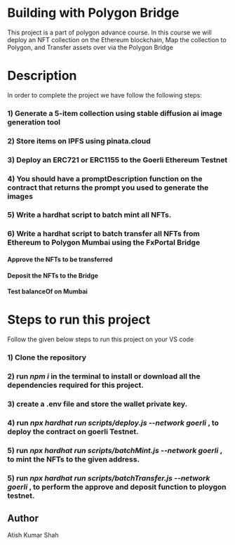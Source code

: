 #  Building with Polygon Bridge
This project is a part of polygon advance course. In this course  we will deploy an NFT collection on the Ethereum blockchain, Map the collection to Polygon, and Transfer assets over via the Polygon Bridge

# Description
In order to complete the project we have follow the following steps:

 ### 1) Generate a 5-item collection using stable diffusion ai image generation tool
 ### 2) Store items on IPFS using pinata.cloud
 ### 3) Deploy an ERC721 or ERC1155 to the Goerli Ethereum Testnet
 ### 4) You should have a promptDescription function on the contract that returns the prompt you used to generate the images
### 5) Write a hardhat script to batch mint all NFTs.
 ### 6) Write a hardhat script to batch transfer all NFTs from Ethereum to Polygon Mumbai using the FxPortal Bridge
   #### Approve the NFTs to be transferred
   #### Deposit the NFTs to the Bridge
   #### Test balanceOf on Mumbai

 # Steps to run this project
Follow the given below steps to run this project on your VS code
 ### 1) Clone the repository
 ### 2) run ***npm i*** in the terminal to install or download all the dependencies required for this project.
 ### 3) create a .env file and store the wallet private key. 
 ### 4) run ***npx hardhat run scripts/deploy.js --network goerli*** , to deploy the contract on goerli Testnet.
 ### 5) run ***npx hardhat run scripts/batchMint.js --network goerli*** , to mint the NFTs to the given address.
 ### 5) run ***npx hardhat run scripts/batchTransfer.js --network goerli*** , to perform the approve and deposit function to ploygon testnet.

 
 ## Author
 Atish Kumar Shah
